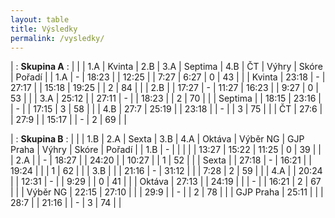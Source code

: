 ```yaml
---
layout: table
title: Výsledky
permalink: /vysledky/
---
```


| : **Skupina A** : |
|         | 1.A   | Kvinta | 2.B   | 3.A   | Septima | 4.B   | ČT      | Výhry | Skóre   | Pořadí |
| 1.A     | -     | 18:23  |       | 12:25 |         | 7:27  | 6:27    |  0    | 43      |        |
| Kvinta  | 23:18 | -      | 27:17 |       | 15:18   | 19:25 |         |  2    | 84      |        |
| 2.B     |       | 17:27  | -     | 11:27 | 16:23   |       | 9:27    |  0    | 53      |        |
| 3.A     | 25:12 |        | 27:11 | -     |         | 18:23 |         |  2    | 70      |        |
| Septima |       | 18:15  | 23:16 |       | -       |       | 17:15   |  3    | 58      |        |
| 4.B     | 27:7  | 25:19  |       | 23:18 |         | -     |         |  3    | 75      |        |
| ČT      | 27:6  |        | 27:9  |       | 15:17   |       | -       |  2    | 69      |        |


| : **Skupina B** : |
|           | 1.B   | 2.A   | Sexta   | 3.B   | 4.A   | Oktáva | Výběr NG | GJP Praha | Výhry | Skóre   | Pořadí |
| 1.B       | -     |       |         |       |       | 13:27  | 15:22    | 11:25     | 0     | 39      |        |
| 2.A       |       | -     | 18:27   |       | 24:20 |        | 10:27    |           | 1     | 52      |        |
| Sexta     |       | 27:18 | -       | 16:21 |       | 19:24  |          |           | 1     | 62      |        |
| 3.B       |       |       | 21:16   | -     | 31:12 |        |          | 7:28      | 2     | 59      |        |
| 4.A       |       | 20:24 |         | 12:31 | -     |        | 9:29     |           | 0     | 41      |        |
| Oktáva    | 27:13 |       | 24:19   |       |       | -      |          | 16:21     | 2     | 67      |        |
| Výběr NG  | 22:15 | 27:10 |         |       | 29:9  |        | -        |           | 2     | 78      |        |
| GJP Praha | 25:11 |       |         | 28:7  |       | 21:16  |          | -         | 3     | 74      |        |